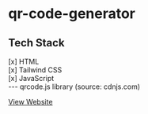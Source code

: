 # qr-code-generator

<h2>Tech Stack</h2>
[x] HTML <br>
[x] Tailwind CSS <br>
[x] JavaScript <br>
--- qrcode.js library (source: cdnjs.com) 

<a href="https://qrcodes-generator.me" >View Website</a>
